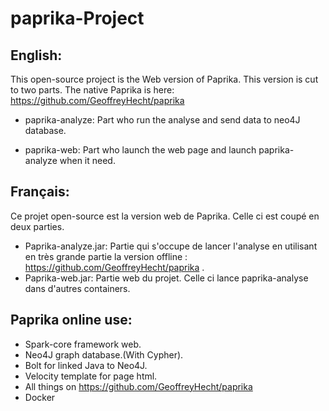 # paprika-Project


## English:

This open-source project is the Web version of Paprika. This version is cut to two parts.
The native Paprika is here: https://github.com/GeoffreyHecht/paprika


* paprika-analyze: Part who run the analyse and send data to neo4J database.

* paprika-web: Part who launch the web page and launch paprika-analyze when it need.

## Français:


Ce projet open-source est la version web de Paprika.
Celle ci est coupé en deux parties.

* Paprika-analyze.jar: Partie qui s'occupe de lancer l'analyse en utilisant en très grande partie la version offline : https://github.com/GeoffreyHecht/paprika .
* Paprika-web.jar: Partie web du projet. Celle ci lance paprika-analyse dans d'autres containers.



## Paprika online use:
* Spark-core framework web.
* Neo4J graph database.(With Cypher).
* Bolt for linked Java to Neo4J.
* Velocity template for page html.
* All things on  https://github.com/GeoffreyHecht/paprika
* Docker




